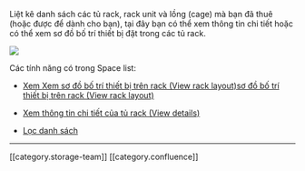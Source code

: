Liệt kê danh sách các tủ rack, rack unit và lồng (cage) mà bạn đã thuê (hoặc được để dành cho bạn), tại đây bạn có thể xem thông tin chi tiết hoặc có thể xem sơ đồ bố trí thiết bị đặt trong các tủ rack.

![](images/storage/image-20230619-032020.png)

Các tính năng có trong Space list:


* [Xem ](https://vngctech.atlassian.net/wiki/spaces/VCPUG/pages/879001601)[Xem sơ đồ bố trí thiết bị trên rack (View rack layout)](https://docs.vngcloud.vn/pages/viewpage.action?pageId=59805717)[sơ đồ bố trí thiết bị trên rack (View rack layout)](https://vngctech.atlassian.net/wiki/spaces/VCPUG/pages/879001601)


* [Xem thông tin chi tiết của tủ rack (View details)](https://docs.vngcloud.vn/pages/viewpage.action?pageId=59805721)


* [Lọc danh sách](https://docs.vngcloud.vn/pages/viewpage.action?pageId=59805724)





*****

[[category.storage-team]] 
[[category.confluence]] 
